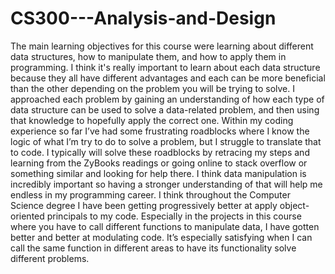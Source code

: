 # CS300---Analysis-and-Design


The main learning objectives for this course were learning about different data structures, how to manipulate them, and how to apply them in programming.
I think it's really important to learn about each data structure because they all have different advantages and each can be more beneficial than the other depending on the problem you will be trying to solve. I approached each problem by gaining an understanding of how each type of data structure can be used to solve a data-related problem, and then using that knowledge to hopefully apply the correct one. 
Within my coding experience so far I’ve had some frustrating roadblocks where I know the logic of what I’m try to do to solve a problem, but I struggle to translate that to code. I typically will solve these roadblocks by retracing my steps and learning from the ZyBooks readings or going online to stack overflow or something similar and looking for help there. 
I think data manipulation is incredibly important so having a stronger understanding of that will help me endless in my programming career. 
I think throughout the Computer Science degree I have been getting progressively better at apply object-oriented principals to my code. Especially in the projects in this course where you have to call different functions to manipulate data, I have gotten better and better at modulating code. It’s especially satisfying when I can call the same function in different areas to have its functionality solve different problems.

